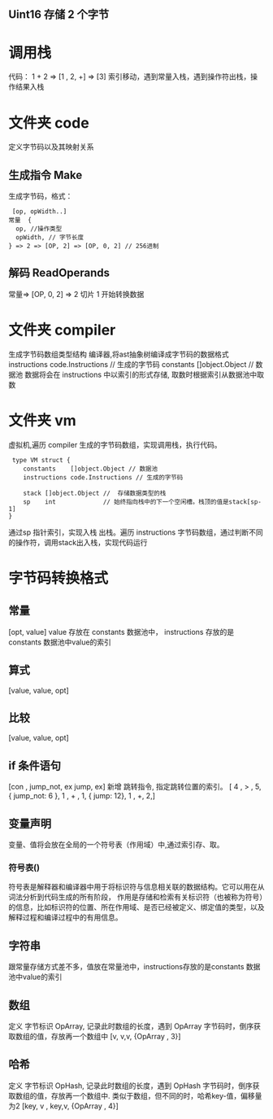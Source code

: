 ## Uint16 存储 2 个字节
# 调用栈
代码： 1 + 2  => [1 , 2, +] => [3]
索引移动，遇到常量入栈，遇到操作符出栈，操作结果入栈
# 文件夹 code
定义字节码以及其映射关系
## 生成指令 Make
生成字节码，格式： 
```
 [op, opWidth..]
常量  {
  op, //操作类型
  opWidth, // 字节长度
} => 2 => [OP, 2] => [OP, 0, 2] // 256进制

```
## 解码 ReadOperands
常量=> [OP, 0, 2] => 2
切片 1 开始转换数据
# 文件夹 compiler
生成字节码数组类型结构
编译器,将ast抽象树编译成字节码的数据格式
instructions code.Instructions // 生成的字节码
constants    []object.Object   // 数据池
数据将会在 instructions 中以索引的形式存储, 取数时根据索引从数据池中取数
# 文件夹 vm
虚拟机,遍历 compiler 生成的字节码数组，实现调用栈，执行代码。
```
 type VM struct {
	constants    []object.Object // 数据池
	instructions code.Instructions // 生成的字节码

	stack []object.Object //  存储数据类型的栈
	sp    int             // 始终指向栈中的下一个空闲槽。栈顶的值是stack[sp-1]
}
```
通过sp 指针索引，实现入栈 出栈。遍历 instructions 字节码数组，通过判断不同的操作符，调用stack出入栈，实现代码运行

# 字节码转换格式
## 常量
[opt, value]
value 存放在  constants 数据池中，
instructions 存放的是constants 数据池中value的索引
## 算式
[value, value, opt]
## 比较
[value, value, opt]
## if 条件语句
[con , jump_not, ex jump, ex]
新增 跳转指令, 指定跳转位置的索引。
[ 4 , > , 5, { jump_not: 6 }, 1 , + , 1, { jump: 12}, 1 , +, 2,]
## 变量声明
变量、值将会放在全局的一个符号表（作用域）中,通过索引存、取。
### 符号表()
符号表是解释器和编译器中用于将标识符与信息相关联的数据结构。它可以用在从词法分析到代码生成的所有阶段，
作用是存储和检索有关标识符（也被称为符号）的信息，比如标识符的位置、所在作用域、是否已经被定义、绑定值的类型，以及解释过程和编译过程中的有用信息。
## 字符串 
跟常量存储方式差不多，值放在常量池中，instructions存放的是constants 数据池中value的索引
## 数组
定义 字节标识 OpArray, 记录此时数组的长度，遇到 OpArray 字节码时，倒序获取数组的值，存放再一个数组中
[v, v,v, {OpArray , 3}]

## 哈希
定义 字节标识 OpHash, 记录此时数组的长度，遇到 OpHash 字节码时，倒序获取数组的值，存放再一个数组中.
类似于数组，但不同的时，哈希key-值，偏移量为2
[key, v , key,v, {OpArray , 4}]
